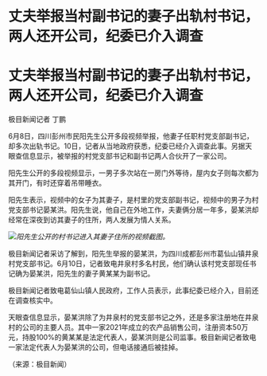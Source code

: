 # 丈夫举报当村副书记的妻子出轨村书记，两人还开公司，纪委已介入调查

# 丈夫举报当村副书记的妻子出轨村书记，两人还开公司，纪委已介入调查

极目新闻记者 丁鹏

6月8日，四川彭州市民阳先生公开多段视频举报，他妻子任职村党支部副书记，却多次出轨书记。10日，记者从当地政府获悉，纪委已经介入调查此事。另据天眼查信息显示，被举报的村党支部书记和副书记两人合伙开了一家公司。

阳先生公开的多段视频显示，一男子多次站在一房门外等待，屋内女子则每次都为其开门，有时还穿着吊带睡衣。

阳先生表示，视频中的女子为其妻子，是村里的党支部副书记，视频中的男子为村党支部书记晏某洪。阳先生说，他自己在外地工作，夫妻俩分居一年多，晏某洪却经常在深夜到访其妻子的住所，两人发展为情人关系。

![](https://inews.gtimg.com/om_bt/OAYY5X9EHVUoHCBvdoW1eJVnR5HJ1ZzIzp_7r9gt4JjIcAA/1000)_阳先生公开的村书记进入其妻子住所的视频截图。_

极目新闻记者采访了解到，阳先生举报的晏某洪，为四川成都彭州市葛仙山镇井泉村党支部书记。6月10日，记者致电井泉村多名村民，他们确认该村党支部现任书记确为晏某洪，阳先生的妻子黄某某为副书记。

极目新闻记者致电葛仙山镇人民政府，工作人员表示，此事纪委已经介入，目前还在调查核实中。

天眼查信息显示，晏某洪除了为井泉村的党支部书记之外，还是多家注册地在井泉村的公司的主要人员。其中一家2021年成立的农产品销售公司，注册资本50万元，持股100%的黄某某是法定代表人，晏某洪则是公司监事。极目新闻记者致电一家法定代表人为晏某洪的公司，但电话接通后被挂掉。

（来源：极目新闻）


